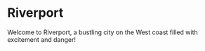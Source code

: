 # Riverport
Welcome to Riverport, a bustling city on the West coast filled with excitement and danger!

